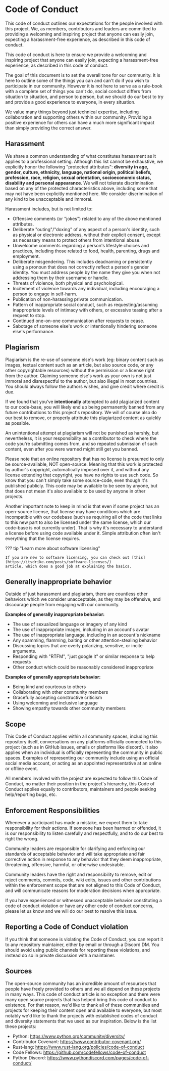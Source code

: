 # Code of Conduct

This code of conduct outlines our expectations for the people involved with this project. We, as members, contributors
and leaders are committed to providing a welcoming and inspiring project that anyone can easily join, expecting
a harassment-free experience, as described in this code of conduct.

This code of conduct is here to ensure we provide a welcoming and inspiring project that anyone can easily join,
expecting a harassment-free experience, as described in this code of conduct.

The goal of this document is to set the overall tone for our community. It is here to outline some of the things you
can and can't do if you wish to participate in our community. However it is not here to serve as a rule-book with
a complete set of things you can't do, social conduct differs from situation to situation, and person to person, but we
should do our best to try and provide a good experience to everyone, in every situation.

We value many things beyond just technical expertise, including collaboration and supporting others within our
community. Providing a positive experience for others can have a much more significant impact than simply providing the
correct answer.

## Harassment

We share a common understanding of what constitutes harassment as it applies to a professional setting. Although this
list cannot be exhaustive, we explicitly honor the following "protected attributes": **diversity in age, gender,
culture, ethnicity, language, national origin, political beliefs, profession, race, religion, sexual orientation,
socioeconomic status, disability and personal appearance**. We will not tolerate discrimination based on any of the
protected characteristics above, including some that may not have been explicitly mentioned here. We consider
discrimination of any kind to be unacceptable and immoral.

Harassment includes, but is not limited to:

- Offensive comments (or "jokes") related to any of the above mentioned attributes.
- Deliberate "outing"/"doxing" of any aspect of a person's identity, such as physical or electronic address, without
  their explicit consent, except as necessary means to protect others from intentional abuse.
- Unwelcome comments regarding a person's lifestyle choices and practices, including those related to food, health,
  parenting, drugs and employment.
- Deliberate misgendering. This includes deadnaming or persistently using a pronoun that does not correctly reflect a
  person's gender identity. You must address people by the name they give you when not addressing them by their
  username or handle.
- Threats of violence, both physical and psychological.
- Incitement of violence towards any individual, including encouraging a person to engage in self-harm.
- Publication of non-harassing private communication.
- Pattern of inappropriate social conduct, such as requesting/assuming inappropriate levels of intimacy with others, or
  excessive teasing after a request to stop.
- Continued one-on-one communication after requests to cease.
- Sabotage of someone else's work or intentionally hindering someone else's performance.

## Plagiarism

Plagiarism is the re-use of someone else's work (eg: binary content such as images, textual content such as an article,
but also source code, or any other copyrightable resources) without the permission or a license right from the author.
Claiming someone else's work as your own is not just immoral and disrespectful to the author, but also illegal in most
countries. You should always follow the authors wishes, and give credit where credit is due.

If we found that you've **intentionally** attempted to add plagiarized content to our code-base, you will likely end up
being permanently banned from any future contributions to this project's repository. We will of course also do our best
to remove, or properly attribute this plagiarized content as quickly as possible.

An unintentional attempt at plagiarism will not be punished as harshly, but nevertheless, it is your responsibility as
a contributor to check where the code you're submitting comes from, and so repeated submission of such content, even
after you were warned might still get you banned.

Please note that an online repository that has no license is presumed to only be source-available, NOT open-source.
Meaning that this work is protected by author's copyright, automatically imposed over it, and without any license
extending that copyright, you have no rights to use such code. So know that you can't simply take some source-code,
even though it's published publicly. This code may be available to be seen by anyone, but that does not mean it's also
available to be used by anyone in other projects.

Another important note to keep in mind is that even if some project has an open-source license, that license may have
conditions which are incompatible with our codebase (such as requiring all of the code that links to this new part to
also be licensed under the same license, which our code-base is not currently under). That is why it's necessary to
understand a license before using code available under it. Simple attribution often isn't everything that the license
requires.

??? tip "Learn more about software licensing"

    If you are new to software licensing, you can check out [this](https://itsdrike.com/posts/software-licenses/)
    article, which does a good job at explaining the basics.

## Generally inappropriate behavior

Outside of just harassment and plagiarism, there are countless other behaviors which we consider unacceptable, as they
may be offensive, and discourage people from engaging with our community.

**Examples of generally inappropriate behavior:**

- The use of sexualized language or imagery of any kind
- The use of inappropriate images, including in an account's avatar
- The use of inappropriate language, including in an account's nickname
- Any spamming, flamming, baiting or other attention-stealing behavior
- Discussing topics that are overly polarizing, sensitive, or incite arguments.
- Responding with "RTFM", "just google it" or similar response to help requests
- Other conduct which could be reasonably considered inappropriate

**Examples of generally appropriate behavior:**

- Being kind and courteous to others
- Collaborating with other community members
- Gracefully accepting constructive criticism
- Using welcoming and inclusive language
- Showing empathy towards other community members

## Scope

This Code of Conduct applies within all community spaces, including this repository itself, conversations on any
platforms officially connected to this project (such as in GitHub issues, emails or platforms like discord). It also
applies when an individual is officially representing the community in public spaces. Examples of representing our
community include using an official social media account, or acting as an appointed representative at an online or
offline event.

All members involved with the project are expected to follow this Code of Conduct, no matter their position in the
project's hierarchy, this Code of Conduct applies equally to contributors, maintainers and people seeking
help/reporting bugs, etc.

## Enforcement Responsibilities

Whenever a participant has made a mistake, we expect them to take responsibility for their actions. If someone has been
harmed or offended, it is our responsibility to listen carefully and respectfully, and to do our best to right the
wrong.

Community leaders are responsible for clarifying and enforcing our standards of acceptable behavior and will take
appropriate and fair corrective action in response to any behavior that they deem inappropriate, threatening,
offensive, harmful, or otherwise undesirable.

Community leaders have the right and responsibility to remove, edit or reject comments, commits, code, wiki edits,
issues and other contributions within the enforcement scope that are not aligned to this Code of Conduct, and will
communicate reasons for moderation decisions when appropriate.

If you have experienced or witnessed unacceptable behavior constituting a code of conduct violation or have any other
code of conduct concerns, please let us know and we will do our best to resolve this issue.

## Reporting a Code of Conduct violation

If you think that someone is violating the Code of Conduct, you can report it to any repository maintainer, either by
email or through a Discord DM. You should avoid using public channels for reporting these violations, and instead do so
in private discussion with a maintainer.

## Sources

The open-source community has an incredible amount of resources that people have freely provided to others and we all
depend on these projects in many ways. This code of conduct article is no exception and there were many open source
projects that has helped bring this code of conduct to existence. For that reason, we'd like to thank all of these
communities and projects for keeping their content open and available to everyone, but most notably we'd like to thank
the projects with established codes of conduct and diversity statements that we used as our inspiration. Below is the
list these projects:

- Python: <https://www.python.org/community/diversity/>
- Contributor Covenant: <https://www.contributor-covenant.org/>
- Rust-lang: <https://www.rust-lang.org/policies/code-of-conduct>
- Code Fellows: <https://github.com/codefellows/code-of-conduct>
- Python Discord: <https://www.pythondiscord.com/pages/code-of-conduct/>
